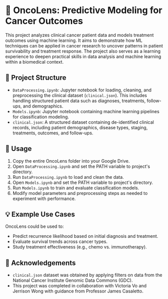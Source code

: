 # 🧬 OncoLens: Predictive Modeling for Cancer Outcomes

This project analyzes clinical cancer patient data and models treatment outcomes using machine learning. It aims to demonstrate how ML techniques can be applied in cancer research to uncover patterns in patient survivability and treatment response. The project also serves as a learning experience to deepen practical skills in data analysis and machine learning within a biomedical context.

## 📁 Project Structure

- `DataProcessing.ipynb`: Jupyter notebook for loading, cleaning, and preprocessing the clinical dataset (`clinical.json`). This includes handling structured patient data such as diagnoses, treatments, follow-ups, and demographics.
- `Models.ipynb`: Jupyter notebook containing machine learning pipelines for classification modeling.
- `clinical.json`: A structured dataset containing de-identified clinical records, including patient demographics, disease types, staging, treatments, outcomes, and follow-ups.

## 🚀 Usage

1. Copy the entire OncoLens folder into your Google Drive. 
2. Open `DataProcessing.ipynb` and set the PATH variable to project's directory.
3. Run `DataProcessing.ipynb` to load and clean the data.
4. Open `Models.ipynb` and set the PATH variable to 
project's directory.
5. Run `Models.ipynb` to train and evaluate classification models.
6. Modify model parameters and preprocessing steps as needed to experiment with performance.

## 💡 Example Use Cases

OncoLens could be used to:
- Predict recurrence likelihood based on initial diagnosis and treatment.
- Evaluate survival trends across cancer types.
- Study treatment effectiveness (e.g., chemo vs. immunotherapy).

## 🙏 Acknowledgements

- `clinical.json` dataset was obtained by applying filters on data from the National Cancer Institute Genomic Data Commons (GDC).
- This project was completed in collaboration with Victoria Vo and Jerrison Wong with guidance from Professor James Casaletto.
